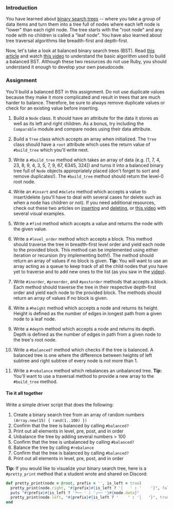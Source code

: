 ### Introduction

You have learned about [binary search trees](http://en.wikipedia.org/wiki/Binary_search_tree) -- where you take a group of data items and turn them into a tree full of nodes where each left node is "lower" than each right node.  The tree starts with the "root node" and any node with no children is called a "leaf node". You have also learned about tree traversal algorithms like breadth-first and depth-first.

Now, let's take a look at balanced binary search trees (BST). Read [this article](https://www.geeksforgeeks.org/sorted-array-to-balanced-bst/) and watch [this video](https://youtu.be/VCTP81Ij-EM) to understand the basic algorithm used to build a balanced BST. Although these two resources do not use Ruby, you should understand it enough to develop your own pseudocode.

### Assignment
You'll build a balanced BST in this assignment. Do not use duplicate values because they make it more complicated and result in trees that are much harder to balance. Therefore, be sure to always remove duplicate values or check for an existing value before inserting.

<div class="lesson-content__panel" markdown="1">

1. Build a `Node` class.  It should have an attribute for the data it stores as well as its left and right children. As a bonus, try including the `Comparable` module and compare nodes using their data attribute.

1. Build a `Tree` class which accepts an array when initialized. The `Tree` class should have a `root` attribute which uses the return value of `#build_tree` which you'll write next.

1. Write a `#build_tree` method which takes an array of data (e.g. [1, 7, 4, 23, 8, 9, 4, 3, 5, 7, 9, 67, 6345, 324]) and turns it into a balanced binary tree full of `Node` objects appropriately placed (don't forget to sort and remove duplicates!). The `#build_tree` method should return the level-0 root node.

1. Write an `#insert` and `#delete` method which accepts a value to insert/delete (you'll have to deal with several cases for delete such as when a node has children or not). If you need additional resources, check out these two articles on [inserting](https://www.geeksforgeeks.org/binary-search-tree-set-1-search-and-insertion/?ref=lbp) and [deleting](https://www.geeksforgeeks.org/binary-search-tree-set-2-delete/?ref=lbp), or [this video](https://youtu.be/wcIRPqTR3Kc) with several visual examples.

1. Write a `#find` method which accepts a value and returns the node with the given value.

1. Write a `#level_order` method which accepts a block. This method should traverse the tree in breadth-first level order and yield each node to the provided block. This method can be implemented using either iteration or recursion (try implementing both!). The method should return an array of values if no block is given. **Tip:** You will want to use an array acting as a queue to keep track of all the child nodes that you have yet to traverse and to add new ones to the list (as you saw in the [video](https://www.youtube.com/watch?v=86g8jAQug04)).

1. Write `#inorder`, `#preorder`, and `#postorder` methods that accepts a block. Each method should traverse the tree in their respective depth-first order and yield each node to the provided block. The methods should return an array of values if no block is given.

1. Write a `#height` method which accepts a node and returns its height. Height is defined as the number of edges in longest path from a given node to a leaf node.

1. Write a `#depth` method which accepts a node and returns its depth. Depth is defined as the number of edges in path from a given node to the tree's root node.

1. Write a `#balanced?` method which checks if the tree is balanced. A balanced tree is one where the difference between heights of left subtree and right subtree of every node is not more than 1.

1. Write a `#rebalance` method which rebalances an unbalanced tree. **Tip:** You'll want to use a traversal method to provide a new array to the `#build_tree` method.

#### Tie it all together
Write a simple driver script that does the following:

1. Create a binary search tree from an array of random numbers `(Array.new(15) { rand(1..100) })`
1. Confirm that the tree is balanced by calling `#balanced?`
1. Print out all elements in level, pre, post, and in order
1. Unbalance the tree by adding several numbers > 100
1. Confirm that the tree is unbalanced by calling `#balanced?`
1. Balance the tree by calling `#rebalance`
1. Confirm that the tree is balanced by calling `#balanced?`
1. Print out all elements in level, pre, post, and in order

</div>

**Tip:** If you would like to visualize your binary search tree, here is a `#pretty_print` method that a student wrote and shared on Discord:

~~~ruby
def pretty_print(node = @root, prefix = '', is_left = true)
  pretty_print(node.right, "#{prefix}#{is_left ? '│   ' : '    '}", false) if node.right
  puts "#{prefix}#{is_left ? '└── ' : '┌── '}#{node.data}"
  pretty_print(node.left, "#{prefix}#{is_left ? '    ' : '│   '}", true) if node.left
end
~~~
